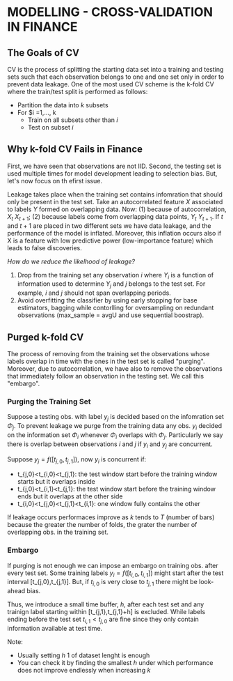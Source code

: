 # MODELLING - CROSS-VALIDATION IN FINANCE

## The Goals of CV

CV is the process of splitting the starting data set into a training and testing sets such that each observation belongs to one and one set only in order 
to prevent data leakage. One of the most used CV scheme is the k-fold CV where the train/test split is performed as follows:

- Partition the data into $k$ subsets
- For $i =1,..., k
  - Train on all subsets other than $i$
  - Test on subset $i$
 
## Why k-fold CV Fails in Finance

First, we have seen that observations are not IID. Second, the testing set is used multiple times for model development leading to selection bias. But, let's now focus
on th efirst issue.

Leakage takes place when the training set contains infomration that should only be present in the test set. Take an autocorrelated feature $X$ associated to labels $Y$ 
formed on overlapping data. Now: (1) because of autocorrelation, $X_t ~ X_{t+1}$; (2) because labels come from overlapping data points, $Y_t ~ Y_{t+1}$. If $t$ and $t+1$ 
are placed in two different sets we have data leakage, and the performance of the model is inflated. Moreover, this inflation occurs also if X is a feature with low predictive power 
(low-importance feature) which leads to false discoveries.

*How do we reduce the likelhood of leakage?*

1. Drop from the training set any observation $i$ where $Y_i$ is a function of information used to determine $Y_j$ and $j$ belongs to the test set. For example,
$i$ and $j$ should not span overlapping periods.
2. Avoid overfitting the classifier by using early stopping for base estimators, bagging while contorlling for oversampling on redundant observations  (max_sample = avgU
and use sequential boostrap).

## Purged k-fold CV

The process of removing from the training set the observations whose labels overlap in time with the ones in the test set is called "purging". Moreover, 
due to autocorrelation, we have also to remove the observations that immediately follow an observation in the testing set. We call this "embargo".

### Purging the Training Set

Suppose a testing obs. with label $y_j$ is decided based on the infomration set $\Phi_j$. To prevent leakage we purge from the training data any obs. $y_i$ decided on 
the information set $\Phi_i$ whenever $\Phi_i$ overlaps with $\Phi_j$. Particularly we say there is overlap between observations $i$ and $j$ if $y_i$ and $y_j$ are concurrent.

Suppose $y_j = f([t_{j,0},t_{j,1}])$, now $y_i$ is concurrent if:

- t_{j,0}<t_{i,0}<t_{j,1}: the test window start before the training window starts but it overlaps inside
- t_{j,0}<t_{i,1}<t_{j,1}: the test window start before the training window ends but it overlaps at the other side
- t_{i,0}<t_{j,0}<t_{j,1}<t_{i,1}: one window fully contains the other

If leakage occurs performaces improve as $k$ tends to $T$ (number of bars) because the greater the number of folds, the grater the number of overlapping obs. in the
training set. 

### Embargo

If purging is not enough we can impose an embargo on training obs. after every test set. Some training labels $y_i = f([t_{i,0},t_{i,1}])$ might start after
the test interval [t_{j,0},t_{j,1}]. But, if $t_{i,0}$ is very close to $t_{j,1}$ there might be look-ahead bias. 

Thus, we introduce a small time buffer, $h$, after each test set and any trainign label starting within [t_{j,1},t_{j,1}+h] is excluded. While labels ending before the test set $t_{i,1}<t_{j,0}$ 
are fine since they only contain information available at test time.

Note:

- Usually setting $h ~ 1%$ of dataset lenght is enough
- You can check it by finding the smallest $h$ under which performance does not improve endlessly when increasing $k$












 
